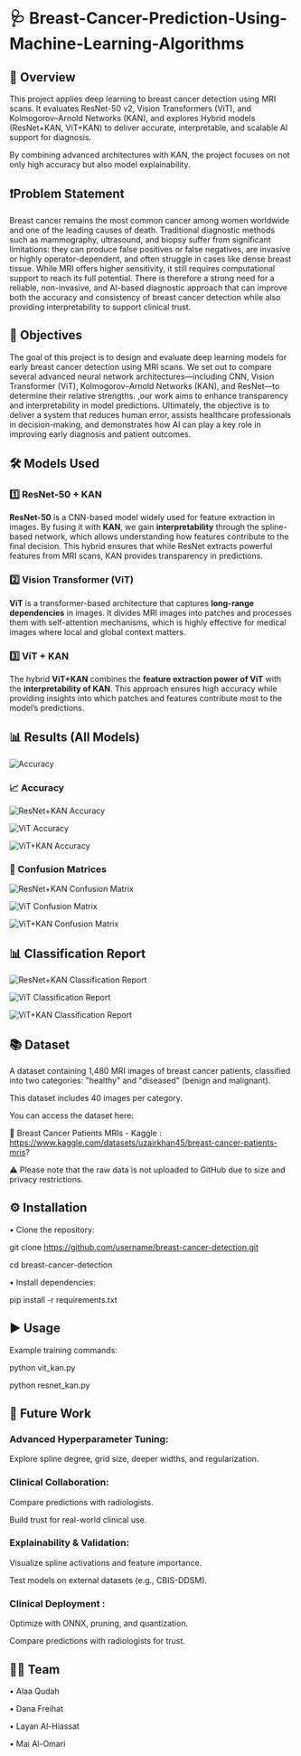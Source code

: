 # 🩺 Breast-Cancer-Prediction-Using-Machine-Learning-Algorithms

## 📌 Overview
This project applies deep learning to breast cancer detection using MRI scans.
It evaluates ResNet-50 v2, Vision Transformers (ViT), and Kolmogorov–Arnold Networks (KAN), and explores Hybrid models (ResNet+KAN, ViT+KAN) to deliver accurate, interpretable, and scalable AI support for diagnosis.

By combining advanced architectures with KAN, the project focuses on not only high accuracy but also model explainability.


## ❗Problem Statement

Breast cancer remains the most common cancer among women worldwide and one of the leading causes of death. Traditional diagnostic methods such as mammography, ultrasound, and biopsy suffer from significant limitations: they can produce false positives or false negatives, are invasive or highly operator-dependent, and often struggle in cases like dense breast tissue. While MRI offers higher sensitivity, it still requires computational support to reach its full potential. There is therefore a strong need for a reliable, non-invasive, and AI-based diagnostic approach that can improve both the accuracy and consistency of breast cancer detection while also providing interpretability to support clinical trust.

## 🎯 Objectives

The goal of this project is to design and evaluate deep learning models for early breast cancer detection using MRI scans. We set out to compare several advanced neural network architectures—including CNN, Vision Transformer (ViT), Kolmogorov–Arnold Networks (KAN), and ResNet—to determine their relative strengths. ,our work aims to enhance transparency and interpretability in model predictions. Ultimately, the objective is to deliver a system that reduces human error, assists healthcare professionals in decision-making, and demonstrates how AI can play a key role in improving early diagnosis and patient outcomes.


## 🛠️ Models Used

### 1️⃣ ResNet-50 + KAN
**ResNet-50** is a CNN-based model widely used for feature extraction in images. 
By fusing it with **KAN**, we gain **interpretability** through the spline-based network, which allows understanding how features contribute to the final decision. 
This hybrid ensures that while ResNet extracts powerful features from MRI scans, KAN provides transparency in predictions.

### 2️⃣ Vision Transformer (ViT)
**ViT** is a transformer-based architecture that captures **long-range dependencies** in images. 
It divides MRI images into patches and processes them with self-attention mechanisms, which is highly effective for medical images where local and global context matters.

### 3️⃣ ViT + KAN
The hybrid **ViT+KAN** combines the **feature extraction power of ViT** with the **interpretability of KAN**. 
This approach ensures high accuracy while providing insights into which patches and features contribute most to the model’s predictions.

## 📊 Results (All Models)

![Accuracy](Results.moudel.png)



### 📈 Accuracy

![ResNet+KAN Accuracy](resnet_kan_accuracy.png.png)

![ViT Accuracy](vit_accuracy.png.png)

![ViT+KAN Accuracy](vit_kan_accuracy.png.png)



### 🧮 Confusion Matrices

![ResNet+KAN Confusion Matrix](resnet_kan_confusion_matrix.png.png)

![ViT Confusion Matrix](vit_confusion_matrix.png.png)

![ViT+KAN Confusion Matrix](vit_kan_confusion_matrix.png.png)



## 📊 Classification Report

![ResNet+KAN Classification Report](resnet_kan_classification_report.png.png)

![ViT Classification Report](vit_classification_report.png.png)

![ViT+KAN Classification Report](vit_kan_classification_report.png.png)




## 📚 Dataset

A dataset containing 1,480 MRI images of breast cancer patients, classified into two categories: "healthy" and "diseased" (benign and malignant).

This dataset includes 40 images per category.

You can access the dataset here:

🔗 Breast Cancer Patients MRIs - Kaggle : https://www.kaggle.com/datasets/uzairkhan45/breast-cancer-patients-mris?

⚠️ Please note that the raw data is not uploaded to GitHub due to size and privacy restrictions.


## ⚙️ Installation

•	Clone the repository:

git clone https://github.com/username/breast-cancer-detection.git

cd breast-cancer-detection

•	Install dependencies:

pip install -r requirements.txt

## ▶️ Usage

Example training commands:

python vit_kan.py

python resnet_kan.py


## 🚀 Future Work

### Advanced Hyperparameter Tuning:

Explore spline degree, grid size, deeper widths, and regularization.

 ### Clinical Collaboration:

Compare predictions with radiologists.

Build trust for real-world clinical use.

### Explainability & Validation:

Visualize spline activations and feature importance.

Test models on external datasets (e.g., CBIS-DDSM).

 ### Clinical Deployment :

Optimize with ONNX, pruning, and quantization.

Compare predictions with radiologists for trust.


## 👨‍💻 Team

•	Alaa Qudah

•	Dana Freihat

•	Layan Al-Hiassat

•	Mai Al-Omari

